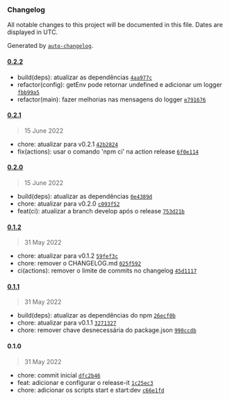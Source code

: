 ### Changelog

All notable changes to this project will be documented in this file. Dates are displayed in UTC.

Generated by [`auto-changelog`](https://github.com/CookPete/auto-changelog).

#### [0.2.2](https://github.com/JorgeLNJunior/typescript-boilerplate/compare/0.2.1...0.2.2)

- build(deps): atualizar as dependências [`4aa977c`](https://github.com/JorgeLNJunior/typescript-boilerplate/commit/4aa977ce8ff5495475080386b3857c6479ede742)
- refactor(config): getEnv pode retornar undefined e adicionar um logger [`fbb99a5`](https://github.com/JorgeLNJunior/typescript-boilerplate/commit/fbb99a535d7694a7f0324b3828d0e47cadbad801)
- refactor(main): fazer melhorias nas mensagens do logger [`e791676`](https://github.com/JorgeLNJunior/typescript-boilerplate/commit/e79167616e3322a87939edbfd72e4cf7a8339357)

#### [0.2.1](https://github.com/JorgeLNJunior/typescript-boilerplate/compare/0.2.0...0.2.1)

> 15 June 2022

- chore: atualizar para v0.2.1 [`42b2824`](https://github.com/JorgeLNJunior/typescript-boilerplate/commit/42b282462cabc7517587767deec2fe82d178b5db)
- fix(actions): usar o comando 'npm ci' na action release [`6f0e114`](https://github.com/JorgeLNJunior/typescript-boilerplate/commit/6f0e11471cb4c7b6950720d4633f79d20c46a9ed)

#### [0.2.0](https://github.com/JorgeLNJunior/typescript-boilerplate/compare/0.1.2...0.2.0)

> 15 June 2022

- build(deps): atualizar as dependências [`0e4389d`](https://github.com/JorgeLNJunior/typescript-boilerplate/commit/0e4389d415d1318e5d1f6afc4a2c3395351d06c7)
- chore: atualizar para v0.2.0 [`c093f52`](https://github.com/JorgeLNJunior/typescript-boilerplate/commit/c093f52e693584cb17ad257b7b0c47f2ef583c31)
- feat(ci): atualizar a branch develop após o release [`753d21b`](https://github.com/JorgeLNJunior/typescript-boilerplate/commit/753d21bfa8f54ce1987b7d3ee9263857587bed67)

#### [0.1.2](https://github.com/JorgeLNJunior/typescript-boilerplate/compare/0.1.1...0.1.2)

> 31 May 2022

- chore: atualizar para v0.1.2 [`59fef3c`](https://github.com/JorgeLNJunior/typescript-boilerplate/commit/59fef3c9c705445a6777b141a06fb00ceecb9747)
- chore: remover o CHANGELOG.md [`025f592`](https://github.com/JorgeLNJunior/typescript-boilerplate/commit/025f59299331986074339d02e85d3e2009cee3d3)
- ci(actions): remover o limite de commits no changelog [`45d1117`](https://github.com/JorgeLNJunior/typescript-boilerplate/commit/45d11176d49d6c911469b8029f18083057baddb3)

#### [0.1.1](https://github.com/JorgeLNJunior/typescript-boilerplate/compare/0.1.0...0.1.1)

> 31 May 2022

- build(deps): atualizar as dependências do npm [`26ecf0b`](https://github.com/JorgeLNJunior/typescript-boilerplate/commit/26ecf0b6efad05cbdefed50e6ecd2604188f67c6)
- chore: atualizar para v0.1.1 [`3271327`](https://github.com/JorgeLNJunior/typescript-boilerplate/commit/3271327aa8683ac6ba4584e38d4b677d0f65a0d7)
- chore: remover chave desnecessária do package.json [`990ccdb`](https://github.com/JorgeLNJunior/typescript-boilerplate/commit/990ccdb91cbf05a67b2611536fd324b18d51016e)

#### 0.1.0

> 31 May 2022

- chore: commit inicial [`dfc2b46`](https://github.com/JorgeLNJunior/typescript-boilerplate/commit/dfc2b462b68755d1ee630b9227335042dceef768)
- feat: adicionar e configurar o release-it [`1c25ec3`](https://github.com/JorgeLNJunior/typescript-boilerplate/commit/1c25ec30be54202c2a9b991597fb57fecc60d4e1)
- chore: adicionar os scripts start e start:dev [`c66e1fd`](https://github.com/JorgeLNJunior/typescript-boilerplate/commit/c66e1fd54c78f8937e066996c33de99c8031fd39)
